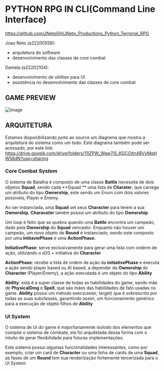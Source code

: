 # PYTHON RPG IN CLI(Command Line Interface)
https://github.com/JNetoGH/JNeto_Productions_Python_Terminal_RPG

Joao Neto (a22200558):
- arquitetura do software
- desenvolvimento das classes de core combat

Daniela (a22202104):
- desenvolvimento de utilities para UI
- assistência no desenvolvimento das classes de core combat


## GAME PREVIEW
![image](https://user-images.githubusercontent.com/24737993/201548631-dc99607f-f3a6-4b37-8956-24b184e1130a.png)



## ARQUITETURA
Estamos disponibilizando junto ao source um diagrama que mostra a arquitetura do sistema como um todo.
Este diagrama também pode ser acessado, por este link: 
https://drive.google.com/drive/folders/11IZPW_Waw7i5_KGCOitn4BVyMqHW58dN?usp=sharing

### Core Combat System
O sistema de Batalha é composto de uma classe **Battle** necessita de dois objetos **Squad**, sendo cada **Squad ** uma lista de **Charater**, que carrega um atributo do tipo **Ownership**, este sendo um Enum com dois valores possíveis, Player e Enemy.

Ao ser instanciada, uma **Squad** set seus **Character** para terem a sua **Ownership**, **Characeter** tamém possui um atributo do tipo **Ownership**. 

Um loop é feito que se quebra quando uma **Battle** encontra um campeão, dado pela **Ownership** do **Squad** vencedor.
Enquanto não houver um campeão, um novo objeto de **Round** é instanciado, sendo este composto por uma **InitiaviePhase** e uma **ActionPhase.**

**InitiativePhase**: serve exclusivamente para gerar uma lista com orderm de ação, utilizando o d20 + initiativa do **Character**

**ActionPhase**: recebe a lista de ordem de ação da **initiativePhase** e executa a ação sendo player based ou AI based, a depender da **Ownership** do **Character** (Player/Enemy), a ação executada é um objeto do tipo **Ability**

**Ability**: está é a super classe de todas as habilidades do game, sando mãe de **PhysicalDmg** e **Spell**, que são mães das habilidades de fato usadas no game. **Ability** possui um método exec(caster, target) que é sobrescrito por todas as suas subclasses, garantindo assim, um funcionamento genérico para a execução de objeto filhos de **Ability**


### UI System
O sistema de UI do game é majoritariamente isolodo dos elementos que compõe o sistema de combate, ela foi arquitetada dessa forma com o intuito de gerar flexibilidade para futuras implementações.

Este sistema possui algumas funcionalidades interessantes, como por exemplo, criar um card de **Character** ou uma linha de cards de uma **Squad**, as fases de um **Round** tem sua renderização fortemente tercerizada para o UI System
